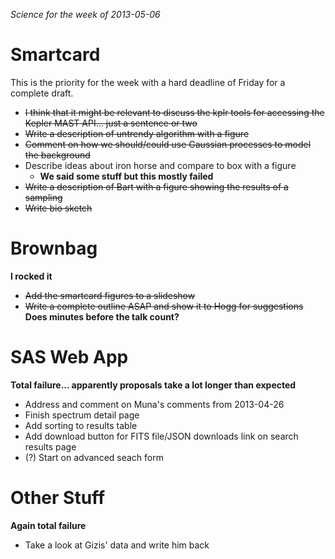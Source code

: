 *Science for the week of 2013-05-06*

Smartcard
=========

This is the priority for the week with a hard deadline of Friday for a complete draft.

* ~~I think that it might be relevant to discuss the kplr tools for accessing the
  Kepler MAST API... just a sentence or two~~
* ~~Write a description of untrendy algorithm with a figure~~
* ~~Comment on how we should/could use Gaussian processes to model the background~~
* Describe ideas about iron horse and compare to box with a figure
  - **We said some stuff but this mostly failed**
* ~~Write a description of Bart with a figure showing the results of a sampling~~
* ~~Write bio sketch~~

Brownbag
========

**I rocked it**

* ~~Add the smartcard figures to a slideshow~~
* ~~Write a complete outline ASAP and show it to Hogg for suggestions~~ **Does minutes before the talk count?**

SAS Web App
===========

**Total failure... apparently proposals take a lot longer than expected**

* Address and comment on Muna's comments from 2013-04-26
* Finish spectrum detail page
* Add sorting to results table
* Add download button for FITS file/JSON downloads link on search results page
* (?) Start on advanced seach form

Other Stuff
===========

**Again total failure**

* Take a look at Gizis' data and write him back
